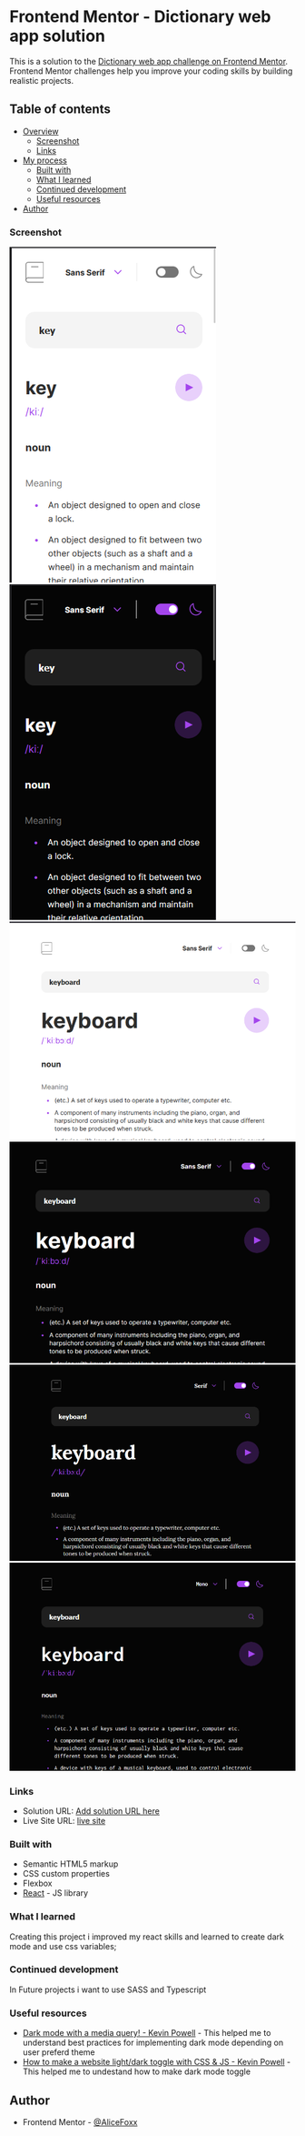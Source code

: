 # Frontend Mentor - Dictionary web app solution

This is a solution to the [Dictionary web app challenge on Frontend Mentor](https://www.frontendmentor.io/challenges/dictionary-web-app-h5wwnyuKFL). Frontend Mentor challenges help you improve your coding skills by building realistic projects.

## Table of contents

- [Overview](#overview)
  - [Screenshot](#screenshot)
  - [Links](#links)
- [My process](#my-process)
  - [Built with](#built-with)
  - [What I learned](#what-i-learned)
  - [Continued development](#continued-development)
  - [Useful resources](#useful-resources)
- [Author](#author)

### Screenshot

![](src\assets\images\screenshots\Screenshot_1.png)
![](src\assets\images\screenshots\Screenshot_2.png)
![](src\assets\images\screenshots\Screenshot_3.png)
![](src\assets\images\screenshots\Screenshot_4.png)
![](src\assets\images\screenshots\Screenshot_5.png)
![](src\assets\images\screenshots\Screenshot_6.png)

### Links

- Solution URL: [Add solution URL here](https://your-solution-url.com)
- Live Site URL: [live site](https://dictionary-web-app-eight-beryl.vercel.app/)

### Built with

- Semantic HTML5 markup
- CSS custom properties
- Flexbox
- [React](https://reactjs.org/) - JS library

### What I learned

Creating this project i improved my react skills and learned to create dark mode and use css variables;

### Continued development

In Future projects i want to use SASS and Typescript

### Useful resources

- [Dark mode with a media query! - Kevin Powell](https://www.youtube.com/watch?v=_yCgeXFAXTM&ab_channel=KevinPowell) - This helped me to understand best practices for implementing dark mode depending on user preferd theme
- [How to make a website light/dark toggle with CSS & JS - Kevin Powell](https://www.youtube.com/watch?v=wodWDIdV9BY&ab_channel=KevinPowell) - This helped me to undestand how to make dark mode toggle

## Author

- Frontend Mentor - [@AliceFoxx](https://www.frontendmentor.io/profile/AliceFoxx)

